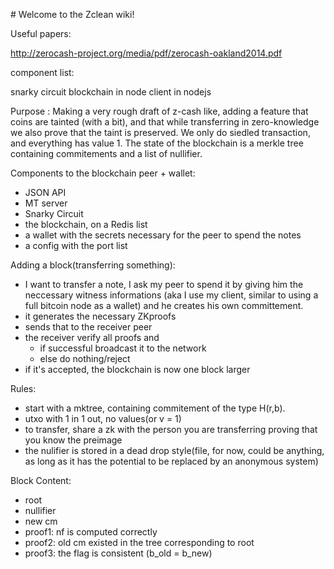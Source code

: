 # Welcome to the Zclean wiki!

Useful papers:

http://zerocash-project.org/media/pdf/zerocash-oakland2014.pdf

component list:

snarky circuit
blockchain in node
client in nodejs

Purpose :
Making a very rough draft of z-cash like, adding a feature that coins are tainted (with a bit), and that while transferring in zero-knowledge we also prove that the taint is preserved. We only do siedled transaction, and everything has value 1.
The state of the blockchain is a merkle tree containing commitements and a list of nullifier. 

Components to the blockchain peer + wallet:
* JSON API
* MT server
* Snarky Circuit
* the blockchain, on a Redis list
* a wallet with the secrets necessary for the peer to spend the notes
* a config with the port list

Adding a block(transferring something):
* I want to transfer a note, I ask my peer to spend it by giving him the neccessary witness informations (aka I use my client, similar to using a full bitcoin node as a wallet) and he creates his own committement.
* it generates the necessary ZKproofs
* sends that to the receiver peer
* the receiver verify all proofs and
  * if successful broadcast it to the network
  * else do nothing/reject
* if it's accepted, the blockchain is now one block larger

Rules:
* start with a mktree, containing commitement of the type H(r,b).
* utxo with 1 in 1 out, no values(or v = 1)
* to transfer, share a zk with the person you are transferring  proving that you know the preimage
* the nulifier is stored in a dead drop style(file, for now, could be anything, as long as it has the potential to be replaced by an anonymous system)

Block Content:
* root
* nullifier
* new cm
* proof1: nf is computed correctly
* proof2: old cm existed in the tree corresponding to root
* proof3: the flag is consistent (b_old = b_new)


